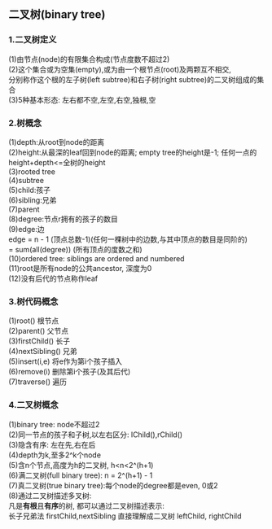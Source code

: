 ## 二叉树\(binary tree\)

### 1.二叉树定义

\(1\)由节点\(node\)的有限集合构成\(节点度数不超过2\)  
\(2\)这个集合或为空集\(empty\),或为由一个根节点\(root\)及两颗互不相交,  
分别称作这个根的左子树\(left subtree\)和右子树\(right subtree\)的二叉树组成的集合  
\(3\)5种基本形态: 左右都不空,左空,右空,独根,空

### 2.树概念

\(1\)depth:从root到node的距离  
\(2\)height:从最深的leaf回到node的距离; empty tree的height是-1; 任何一点的height+depth&lt;=全树的height  
\(3\)rooted tree  
\(4\)subtree  
\(5\)child:孩子  
\(6\)sibling:兄弟  
\(7\)parent  
\(8\)degree:节点r拥有的孩子的数目  
\(9\)edge:边  
edge  = n - 1 \(顶点总数-1\)\(任何一棵树中的边数,与其中顶点的数目是同阶的\)  
          = sum\(all\(degree\)\)   \(所有顶点的度数之和\)  
\(10\)ordered tree: siblings are ordered and numbered  
\(11\)root是所有node的公共ancestor, 深度为0  
\(12\)没有后代的节点称作leaf

### 3.树代码概念

\(1\)root\(\)                 根节点  
\(2\)parent\(\)             父节点  
\(3\)firstChild\(\)        长子  
\(4\)nextSibling\(\)     兄弟  
\(5\)insert\(i,e\)           将e作为第i个孩子插入  
\(6\)remove\(i\)           删除第i个孩子\(及其后代\)  
\(7\)traverse\(\)           遍历

### 4.二叉树概念

\(1\)binary tree: node不超过2  
\(2\)同一节点的孩子和子树,以左右区分: lChild\(\),rChild\(\)  
\(3\)隐含有序: 左在先,右在后  
\(4\)depth为k,至多2^k个node  
\(5\)含n个节点,高度为h的二叉树, h&lt;n&lt;2^\(h+1\)  
\(6\)满二叉树\(full binary tree\): n = 2^\(h+1\) - 1  
\(7\)真二叉树\(true binary tree\):每个node的degree都是even, 0或2  
\(8\)通过二叉树描述多叉树:  
   凡是**有根**且**有序**的树, 都可以通过二叉树描述表示:  
   长子兄弟法 firstChild,nextSibling 直接理解成二叉树 leftChild, rightChild

